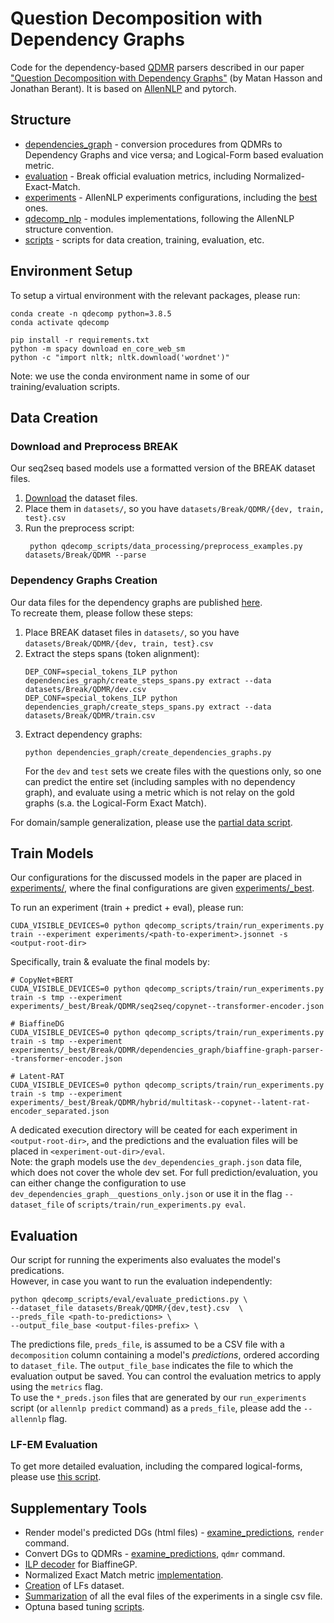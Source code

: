 # Question Decomposition with Dependency Graphs

Code for the dependency-based [QDMR](https://allenai.github.io/Break/) parsers described in our paper 
["Question Decomposition with Dependency Graphs"](https://arxiv.org/abs/2104.08647) (by Matan Hasson and Jonathan Berant). 
It is based on [AllenNLP](https://allennlp.org/) and pytorch.

## Structure
* [dependencies_graph](dependencies_graph) - conversion procedures from QDMRs to Dependency Graphs and vice versa; 
  and Logical-Form based evaluation metric.
* [evaluation](evaluation) - Break official evaluation metrics, including Normalized-Exact-Match.
* [experiments](experiments) - AllenNLP experiments configurations, including the [best](experiments/_best) ones. 
* [qdecomp_nlp](qdecomp_nlp) - modules implementations, following the AllenNLP structure convention.
* [scripts](qdecomp_scripts) - scripts for data creation, training, evaluation, etc.

## Environment Setup
To setup a virtual environment with the relevant packages, please run:
```angular2html
conda create -n qdecomp python=3.8.5
conda activate qdecomp

pip install -r requirements.txt
python -m spacy download en_core_web_sm
python -c "import nltk; nltk.download('wordnet')"
```
Note: we use the conda environment name in some of our training/evaluation scripts. 

## Data Creation
### Download and Preprocess BREAK
Our seq2seq based models use a formatted version of the BREAK dataset files.
1. [Download](https://github.com/allenai/Break/raw/master/break_dataset/Break-dataset.zip) the dataset files.
1. Place them in ```datasets/```, so you have ```datasets/Break/QDMR/{dev, train, test}.csv```
2. Run the preprocess script:
   ```angular2html
    python qdecomp_scripts/data_processing/preprocess_examples.py datasets/Break/QDMR --parse
   ```
### Dependency Graphs Creation
Our data files for the dependency graphs are published [here](datasets.zip). \
To recreate them, please follow these steps:
1. Place BREAK dataset files in ```datasets/```, so you have ```datasets/Break/QDMR/{dev, train, test}.csv```
2. Extract the steps spans (token alignment):
   ```angular2html
   DEP_CONF=special_tokens_ILP python dependencies_graph/create_steps_spans.py extract --data datasets/Break/QDMR/dev.csv
   DEP_CONF=special_tokens_ILP python dependencies_graph/create_steps_spans.py extract --data datasets/Break/QDMR/train.csv
   ```
3. Extract dependency graphs:
    ```angular2html
    python dependencies_graph/create_dependencies_graphs.py 
    ```
   For the ```dev``` and ```test``` sets we create files with the questions only, so one can predict the entire set 
   (including samples with no dependency graph),
   and evaluate using a metric which is not relay on the gold graphs (s.a. the Logical-Form Exact Match).

For domain/sample generalization, please use the [partial data script](qdecomp_scripts/data_processing/partial_data.py).

## Train Models
Our configurations for the discussed models in the paper are placed in [experiments/](experiments), 
where the final configurations are given [experiments/_best](experiments/_best).

To run an experiment (train + predict + eval), please run:
```angular2html
CUDA_VISIBLE_DEVICES=0 python qdecomp_scripts/train/run_experiments.py train --experiment experiments/<path-to-experiment>.jsonnet -s <output-root-dir>
```
Specifically, train & evaluate the final models by:
```angular2html
# CopyNet+BERT
CUDA_VISIBLE_DEVICES=0 python qdecomp_scripts/train/run_experiments.py train -s tmp --experiment experiments/_best/Break/QDMR/seq2seq/copynet--transformer-encoder.json

# BiaffineDG
CUDA_VISIBLE_DEVICES=0 python qdecomp_scripts/train/run_experiments.py train -s tmp --experiment experiments/_best/Break/QDMR/dependencies_graph/biaffine-graph-parser--transformer-encoder.json

# Latent-RAT
CUDA_VISIBLE_DEVICES=0 python qdecomp_scripts/train/run_experiments.py train -s tmp --experiment experiments/_best/Break/QDMR/hybrid/multitask--copynet--latent-rat-encoder_separated.json
```

A dedicated execution directory will be ceated for each experiment in ```<output-root-dir>```, 
and the predictions and the evaluation files will be placed in ```<experiment-out-dir>/eval```. \
Note: the graph models use the `dev_dependencies_graph.json` data file, which does not cover the whole dev set. 
For full prediction/evaluation, you can either change the configuration to use `dev_dependencies_graph__questions_only.json`
or use it in the flag `--dataset_file` of `scripts/train/run_experiments.py eval`. 


## Evaluation

Our script for running the experiments also evaluates the model's predications. \
However, in case you want to run the evaluation independently:
```
python qdecomp_scripts/eval/evaluate_predictions.py \
--dataset_file datasets/Break/QDMR/{dev,test}.csv  \
--preds_file <path-to-predictions> \
--output_file_base <output-files-prefix> \
```

The predictions file, `preds_file`, is assumed to be a CSV file with a `decomposition` column 
containing a model's *predictions*, ordered according to `dataset_file`.
The `output_file_base` indicates the file to which the evaluation output be saved. 
You can control the evaluation metrics to apply using the `metrics` flag. \
To use the `*_preds.json` files that are generated by our `run_experiments` script 
(or `allennlp predict` command) as a `preds_file`, please add the `--allennlp` flag. 

### LF-EM Evaluation
To get more detailed evaluation, including the compared logical-forms, please use
[this script](dependencies_graph/evaluation/evaluate_dep_graph.py).

## Supplementary Tools

* Render model's predicted DGs (html files) - [examine_predictions](dependencies_graph/examine_predictions.py), `render` command.
* Convert DGs to QDMRs - [examine_predictions](dependencies_graph/examine_predictions.py), `qdmr` command.
* [ILP decoder](dependencies_graph/run_ILP_based_decoder.py) for BiaffineGP.
* Normalized Exact Match metric [implementation](evaluation/normal_form).
* [Creation](qdecomp_scripts/data_processing/create_decomp_logical_form.py) of LFs dataset.
* [Summarization](qdecomp_scripts/eval/eval_summarize_experiments_scores.py) of all the eval files of the experiments in a single csv file.
* Optuna based tuning [scripts](qdecomp_scripts/tune).
